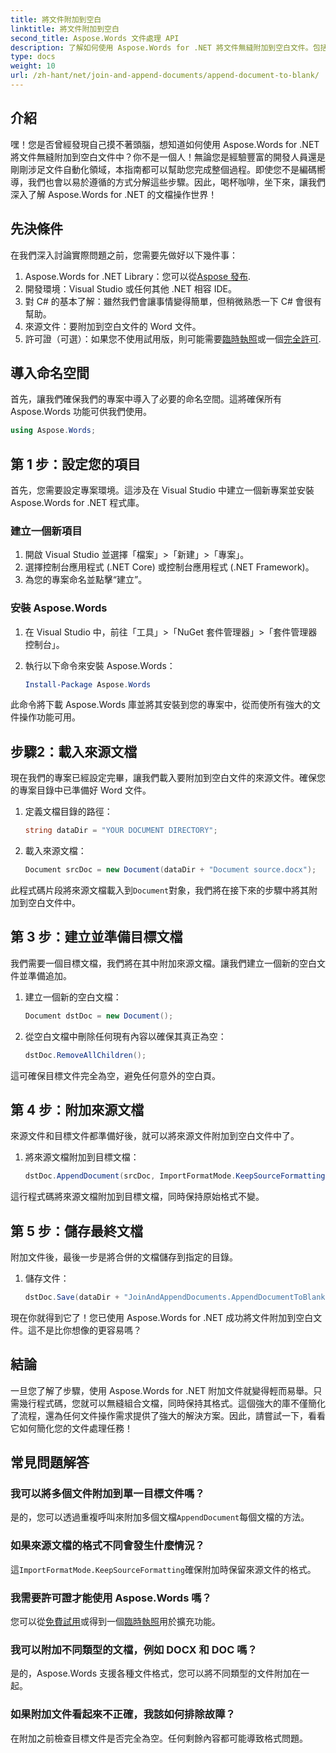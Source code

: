 ```yaml
---
title: 將文件附加到空白
linktitle: 將文件附加到空白
second_title: Aspose.Words 文件處理 API
description: 了解如何使用 Aspose.Words for .NET 將文件無縫附加到空白文件。包括逐步指南、程式碼片段和常見問題。
type: docs
weight: 10
url: /zh-hant/net/join-and-append-documents/append-document-to-blank/
---
```

## 介紹

嘿！您是否曾經發現自己摸不著頭腦，想知道如何使用 Aspose.Words for .NET 將文件無縫附加到空白文件中？你不是一個人！無論您是經驗豐富的開發人員還是剛剛涉足文件自動化領域，本指南都可以幫助您完成整個過程。即使您不是編碼嚮導，我們也會以易於遵循的方式分解這些步驟。因此，喝杯咖啡，坐下來，讓我們深入了解 Aspose.Words for .NET 的文檔操作世界！

## 先決條件

在我們深入討論實際問題之前，您需要先做好以下幾件事：

1.  Aspose.Words for .NET Library：您可以從[Aspose 發布](https://releases.aspose.com/words/net/).
2. 開發環境：Visual Studio 或任何其他 .NET 相容 IDE。
3. 對 C# 的基本了解：雖然我們會讓事情變得簡單，但稍微熟悉一下 C# 會很有幫助。
4. 來源文件：要附加到空白文件的 Word 文件。
5. 許可證（可選）：如果您不使用試用版，則可能需要[臨時執照](https://purchase.aspose.com/temporary-license/)或一個[完全許可](https://purchase.aspose.com/buy).

## 導入命名空間

首先，讓我們確保我們的專案中導入了必要的命名空間。這將確保所有 Aspose.Words 功能可供我們使用。

```csharp
using Aspose.Words;
```

## 第 1 步：設定您的項目

首先，您需要設定專案環境。這涉及在 Visual Studio 中建立一個新專案並安裝 Aspose.Words for .NET 程式庫。

### 建立一個新項目

1. 開啟 Visual Studio 並選擇「檔案」>「新建」>「專案」。
2. 選擇控制台應用程式 (.NET Core) 或控制台應用程式 (.NET Framework)。
3. 為您的專案命名並點擊“建立”。

### 安裝 Aspose.Words

1. 在 Visual Studio 中，前往「工具」>「NuGet 套件管理器」>「套件管理器控制台」。
2. 執行以下命令來安裝 Aspose.Words：

   ```powershell
   Install-Package Aspose.Words
   ```

此命令將下載 Aspose.Words 庫並將其安裝到您的專案中，從而使所有強大的文件操作功能可用。

## 步驟2：載入來源文檔

現在我們的專案已經設定完畢，讓我們載入要附加到空白文件的來源文件。確保您的專案目錄中已準備好 Word 文件。

1. 定義文檔目錄的路徑：

   ```csharp
   string dataDir = "YOUR DOCUMENT DIRECTORY";
   ```

2. 載入來源文檔：

   ```csharp
   Document srcDoc = new Document(dataDir + "Document source.docx");
   ```

此程式碼片段將來源文檔載入到`Document`對象，我們將在接下來的步驟中將其附加到空白文件中。

## 第 3 步：建立並準備目標文檔

我們需要一個目標文檔，我們將在其中附加來源文檔。讓我們建立一個新的空白文件並準備追加。

1. 建立一個新的空白文檔：

   ```csharp
   Document dstDoc = new Document();
   ```

2. 從空白文檔中刪除任何現有內容以確保其真正為空：

   ```csharp
   dstDoc.RemoveAllChildren();
   ```

這可確保目標文件完全為空，避免任何意外的空白頁。

## 第 4 步：附加來源文檔

來源文件和目標文件都準備好後，就可以將來源文件附加到空白文件中了。

1. 將來源文檔附加到目標文檔：

   ```csharp
   dstDoc.AppendDocument(srcDoc, ImportFormatMode.KeepSourceFormatting);
   ```

這行程式碼將來源文檔附加到目標文檔，同時保持原始格式不變。

## 第 5 步：儲存最終文檔

附加文件後，最後一步是將合併的文檔儲存到指定的目錄。

1. 儲存文件：

   ```csharp
   dstDoc.Save(dataDir + "JoinAndAppendDocuments.AppendDocumentToBlank.docx");
   ```

現在你就得到它了！您已使用 Aspose.Words for .NET 成功將文件附加到空白文件。這不是比你想像的更容易嗎？

## 結論

一旦您了解了步驟，使用 Aspose.Words for .NET 附加文件就變得輕而易舉。只需幾行程式碼，您就可以無縫組合文檔，同時保持其格式。這個強大的庫不僅簡化了流程，還為任何文件操作需求提供了強大的解決方案。因此，請嘗試一下，看看它如何簡化您的文件處理任務！

## 常見問題解答

### 我可以將多個文件附加到單一目標文件嗎？

是的，您可以透過重複呼叫來附加多個文檔`AppendDocument`每個文檔的方法。

### 如果來源文檔的格式不同會發生什麼情況？

這`ImportFormatMode.KeepSourceFormatting`確保附加時保留來源文件的格式。

### 我需要許可證才能使用 Aspose.Words 嗎？

您可以從[免費試用](https://releases.aspose.com/)或得到一個[臨時執照](https://purchase.aspose.com/temporary-license/)用於擴充功能。

### 我可以附加不同類型的文檔，例如 DOCX 和 DOC 嗎？

是的，Aspose.Words 支援各種文件格式，您可以將不同類型的文件附加在一起。

### 如果附加文件看起來不正確，我該如何排除故障？

在附加之前檢查目標文件是否完全為空。任何剩餘內容都可能導致格式問題。